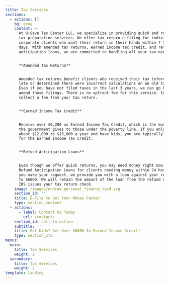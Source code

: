 ```yaml
---
title: Tax Services
sections:
  - actions: []
    bg: gray
    content: >-
      At U-Save Tax Center LLC, we specialize in providing quick and reliable
      tax preparation services. We offer tax return e-filing for individual and
      corporate clients who want their return in their hands within 7 to 10
      days. With amended tax returns, earned income tax credit, and refund
      anticipation loans, we are committed to handling all your tax needs.


      **Amended Tax Returns**


      Amended tax returns benefit clients who received their tax information too
      late or determined there were incorrect calculations on an old tax form.
      Even if you have not filed taxes in the last 3 years, we can go back and
      amend those filings. There is no upfront fee for this service. Instead, we
      collect a fee from your tax return.


      **Earned Income Tax Credit**


      Receive over $6,200 as Earned Income Tax Credit, which is the money that
      the government gives to those under the poverty line. If you only make
      about $12,000 to $15,000 a year and have kids, you are typically qualified
      for the Earned Income Tax Credit.


      **Refund Anticipation Loans**


      Even though we offer quick returns, you may need money right now. We offer
      Refund Anticipation Loans for clients needing money within 24 hours. When
      you make your request, we provide you with a loan against your refund up
      to $6000. We will retain the amount of the loan from the refund once the
      IRS issues your tax return check.
    image: /images/undraw_personal_finance_tqcd.svg
    section_id: ''
    title: E-File to Get Your Money Faster
    type: section_content
  - actions:
      - label: Contact Us Today
        url: /contact/
    section_id: call-to-action
    subtitle: ''
    title: Got Kids? Get Over $6000 In Earned Income Credit!
    type: section_cta
menus:
  main:
    title: Tax Services
    weight: 2
  secondary:
    title: Tax Services
    weight: 2
template: landing
---
```


